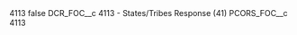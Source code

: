 <?xml version="1.0" encoding="UTF-8"?>
<CustomMetadata xmlns="http://soap.sforce.com/2006/04/metadata" xmlns:xsi="http://www.w3.org/2001/XMLSchema-instance" xmlns:xsd="http://www.w3.org/2001/XMLSchema">
    <label>4113</label>
    <protected>false</protected>
    <values>
        <field>DCR_FOC__c</field>
        <value xsi:type="xsd:string">4113 - States/Tribes Response (41)</value>
    </values>
    <values>
        <field>PCORS_FOC__c</field>
        <value xsi:type="xsd:string">4113</value>
    </values>
</CustomMetadata>
